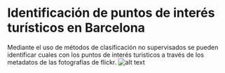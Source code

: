 # Identificación de puntos de interés turísticos en Barcelona

Mediante el uso de métodos de clasificación no supervisados se pueden identificar cuales con los puntos de interés turisticos a través de los metadatos de las fotografías de flickr. 
![alt text](https://github.com/dnunezs/Clusters_turismo_Barcelona/blob/main/Inter%C3%A9s%20turistico%20Barcelona%20Flickr.png)
